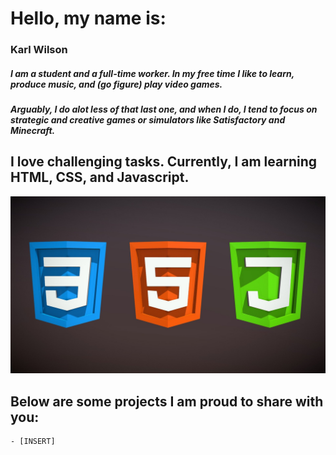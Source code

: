 # Hello, my name is:
### Karl Wilson
##### I am a student and a full-time worker. In my free time I like to *learn*, produce music, and (go figure) play video games. 
##### Arguably, I do alot less of that last one, and when I do, I tend to focus on strategic and creative games or simulators like Satisfactory and Minecraft.
## I love challenging tasks. Currently, I am learning HTML, CSS, and Javascript.

![A picture of the three logos pertaining to HTML, CSS, and Javascript.](./images/htmlcssjs.jpeg)

## Below are some projects I am proud to share with you:

    - [INSERT]

